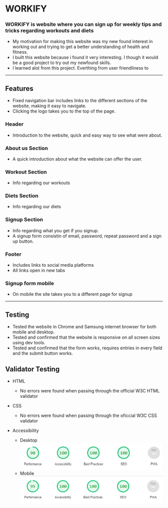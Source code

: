 # WORKIFY

### WORKIFY is website where you can sign up for weekly tips and tricks regarding workouts and diets

- My motivation for making this website was my new found interest in working out and trying to get a better understanding of health and fitness.
- I built this website because i found it very interesting. I though it would be a good project to try out my newfound skills.
- I learned alot from this project. Everthing from user friendliness to 
---

## Features

- Fixed navigation bar includes links to the different sections of the website, making it easy to navigate.
- Clicking the logo takes you to the top of the page.

### Header
- Introduction to the website, quick and easy way to see what were about.

### About us Section
- A quick introduction about what the website can offer the user.

### Workout Section
- Info regarding our workouts

### Diets Section
- Info regarding our diets

### Signup Section
- Info regarding what you get if you signup.
- A signup form consistin of email, password, repeat password and a sign up button.

### Footer
- Includes links to social media platforms
- All links open in new tabs

### Signup form mobile
- On mobile the site takes you to a different page for signup

---

## Testing
- Tested the website in Chrome and Samsung internet browser for both mobile and desktop.
- Tested and confirmed that the website is responsive on all screen sizes using dev tools.
- Tested and confirmed that the form works, requires entries in every field and the submit button works.

## Validator Testing
- HTML
  - No errors were found when passing through the official W3C HTML validator

- CSS
  - No errors were found when passing through the oficcial W3C CSS validator

- Accessibility
  - Desktop
  ![alt text](md/workify-lighthouse-desktop.jpg)
  - Mobile
  ![alt text](md/workify-lighthouse-mobile.jpg)